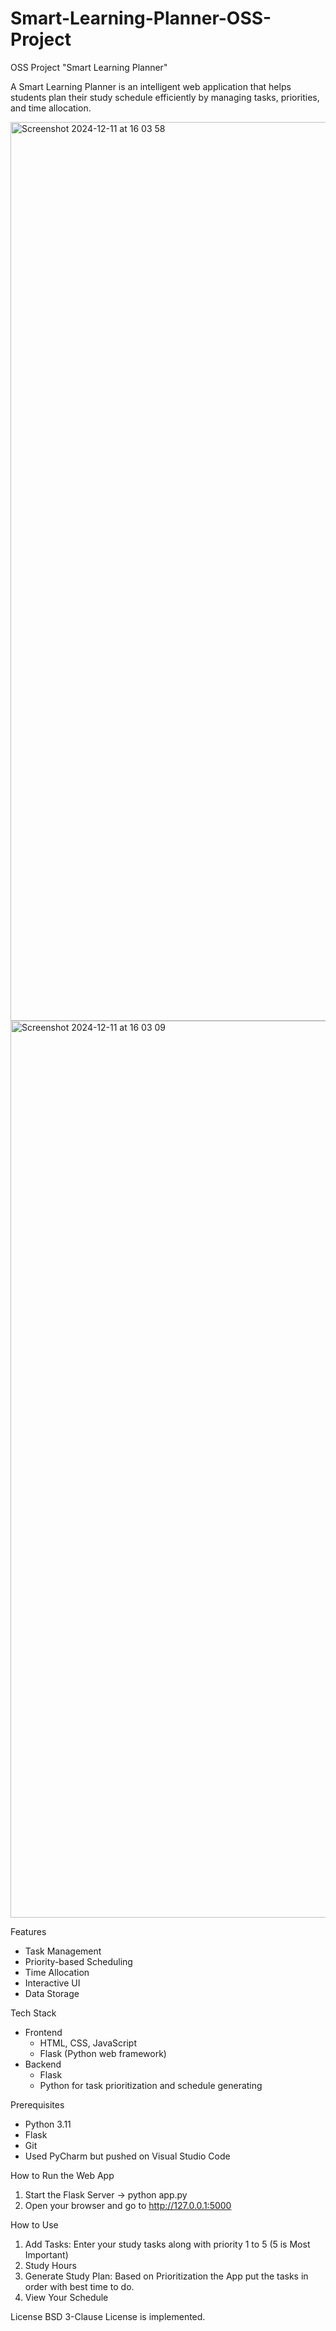 # Smart-Learning-Planner-OSS-Project
OSS Project "Smart Learning Planner"

A Smart Learning Planner is an intelligent web application that helps students plan their study schedule efficiently by managing tasks, priorities, and time allocation. 

<img width="1438" alt="Screenshot 2024-12-11 at 16 03 58" src="https://github.com/user-attachments/assets/9534131c-11e2-44df-bb2b-e28b9d13ecf4">
<img width="1435" alt="Screenshot 2024-12-11 at 16 03 09" src="https://github.com/user-attachments/assets/25592138-6076-4757-b91b-3be45b0d77d5">

Features
* Task Management
* Priority-based Scheduling
* Time Allocation
* Interactive UI
* Data Storage

Tech Stack 
* Frontend
  * HTML, CSS, JavaScript
  * Flask (Python web framework)
* Backend
  * Flask
  * Python for task prioritization and schedule generating

Prerequisites
* Python 3.11
* Flask
* Git
* Used PyCharm but pushed on Visual Studio Code

How to Run the Web App
1. Start the Flask Server -> python app.py
2. Open your browser and go to http://127.0.0.1:5000

How to Use
1. Add Tasks: Enter your study tasks along with priority 1 to 5 (5 is Most Important)
2. Study Hours
3. Generate Study Plan: Based on Prioritization the App put the tasks in order with best time to do.
4. View Your Schedule

License 
BSD 3-Clause License is implemented.

